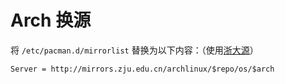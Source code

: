 # Arch 换源

将 `/etc/pacman.d/mirrorlist` 替换为以下内容：（使用[浙大源](https://mirrors.zju.edu.cn/)）

```
Server = http://mirrors.zju.edu.cn/archlinux/$repo/os/$arch
```


